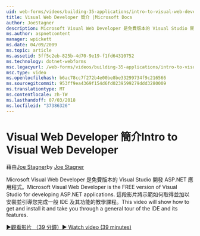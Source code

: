 ```yaml
---
uid: web-forms/videos/building-35-applications/intro-to-visual-web-developer
title: Visual Web Developer 簡介 |Microsoft Docs
author: JoeStagner
description: Microsoft Visual Web Developer 是免費版本的 Visual Studio 開發 ASP.NET 應用程式。 這段影片將示範如何取得並安裝它和 t...
ms.author: aspnetcontent
manager: wpickett
ms.date: 04/09/2009
ms.topic: article
ms.assetid: 5ff5c2eb-825b-4d70-9e19-f1fd64310752
ms.technology: dotnet-webforms
msc.legacyurl: /web-forms/videos/building-35-applications/intro-to-visual-web-developer
msc.type: video
ms.openlocfilehash: b6ac78cc7f272b4e00be8be33299734f9c216566
ms.sourcegitcommit: 953ff9ea4369f154d6fd0239599279ddd3280009
ms.translationtype: MT
ms.contentlocale: zh-TW
ms.lasthandoff: 07/03/2018
ms.locfileid: "37386326"
---
```

<a name="intro-to-visual-web-developer"></a><span data-ttu-id="5b437-104">Visual Web Developer 簡介</span><span class="sxs-lookup"><span data-stu-id="5b437-104">Intro to Visual Web Developer</span></span>
====================
<span data-ttu-id="5b437-105">藉由[Joe Stagner](https://github.com/JoeStagner)</span><span class="sxs-lookup"><span data-stu-id="5b437-105">by [Joe Stagner](https://github.com/JoeStagner)</span></span>

<span data-ttu-id="5b437-106">Microsoft Visual Web Developer 是免費版本的 Visual Studio 開發 ASP.NET 應用程式。</span><span class="sxs-lookup"><span data-stu-id="5b437-106">Microsoft Visual Web Developer is the FREE version of Visual Studio for developing ASP.NET applications.</span></span> <span data-ttu-id="5b437-107">這段影片將示範如何取得並加以安裝並引導您完成一般 IDE 及其功能的教學課程。</span><span class="sxs-lookup"><span data-stu-id="5b437-107">This video will show how to get and install it and take you through a general tour of the IDE and its features.</span></span>

[<span data-ttu-id="5b437-108">&#9654;觀看影片 （39 分鐘）</span><span class="sxs-lookup"><span data-stu-id="5b437-108">&#9654; Watch video (39 minutes)</span></span>](https://channel9.msdn.com/Blogs/ASP-NET-Site-Videos/intro-to-visual-web-developer)
